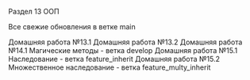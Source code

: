 Раздел 13 ООП

Все свежие обновления в ветке main

Домашняя работа №13.1
Домашняя работа №13.2
Домашняя работа №14.1 Магические методы - ветка develop
Домашняя работа №15.1 Наследование - ветка feature_inherit
Домашняя работа №15.2 Множественное наследование - ветка feature_multy_inherit
